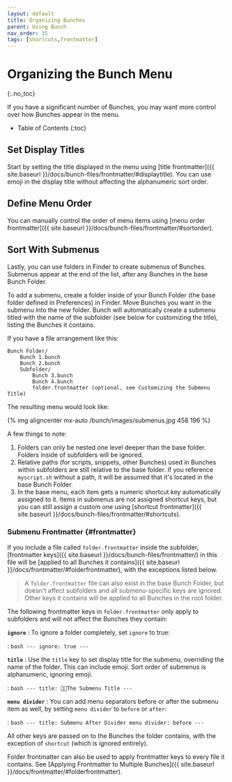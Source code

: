 ```yaml
---
layout: default
title: Organizing Bunches
parent: Using Bunch
nav_order: 35
tags: [shortcuts,frontmatter]
---
```

# Organizing the Bunch Menu
{:.no_toc}

If you have a significant number of Bunches, you may want more control over how Bunches appear in the menu.

* Table of Contents
{:toc}

## Set Display Titles

Start by setting the title displayed in the menu using [title frontmatter]({{ site.baseurl }}/docs/bunch-files/frontmatter/#displaytitle). You can use emoji in the display title without affecting the alphanumeric sort order.

## Define Menu Order

You can manually control the order of menu items using [menu order frontmatter]({{ site.baseurl }}/docs/bunch-files/frontmatter/#sortorder).

## Sort With Submenus

Lastly, you can use folders in Finder to create submenus of Bunches. Submenus appear at the end of the list, after any Bunches in the base Bunch Folder.

To add a submenu, create a folder inside of your Bunch Folder (the base folder defined in Preferences) in Finder. Move Bunches you want in the submenu into the new folder. Bunch will automatically create a submenu titled with the name of the subfolder (see below for customizing the title), listing the Bunches it contains.


If you have a file arrangement like this:
```
Bunch Folder/
    Bunch 1.bunch
    Bunch 2.bunch
    Subfolder/
        Bunch 3.bunch
        Bunch 4.bunch
        folder.frontmatter (optional, see Customizing the Submenu Title)
```

The resulting menu would look like:

{% img aligncenter mx-auto /bunch/images/submenus.jpg 458 196 %}

A few things to note:

1. Folders can only be nested one level deeper than the base folder. Folders inside of subfolders will be ignored.
2. Relative paths (for scripts, snippets, other Bunches) used in Bunches within subfolders are still relative to the base folder. If you reference `myscript.sh` without a path, it will be assumed that it's located in the base Bunch Folder.
3. In the base menu, each item gets a numeric shortcut key automatically assigned to it. Items in submenus are not assigned shortcut keys, but you can still assign a custom one using [shortcut frontmatter]({{ site.baseurl }}/docs/bunch-files/frontmatter/#shortcuts).

### Submenu Frontmatter {#frontmatter}

If you include a file called `folder.frontmatter` inside the subfolder, [frontmatter keys]({{ site.baseurl }}/docs/bunch-files/frontmatter/) in this file will be [applied to all Bunches it contains]({{ site.baseurl }}/docs/frontmatter/#folderfrontmatter), with the exceptions listed below. 

> A `folder.frontmatter` file can also exist in the base Bunch Folder, but doesn't affect subfolders and all submenu-specific keys are ignored. Other keys it contains will be applied to all Bunches in the root folder.

The following frontmatter keys in `folder.frontmatter` only apply to subfolders and will not affect the Bunches they contain:

__`ignore`__
: To ignore a folder completely, set `ignore` to true:

:   ```bash
    ---
    ignore: true
    ---
    ```

__`title`__
: Use the `title` key to set display title for the submenu, overriding the name of the folder. This can include emoji. Sort order of submenus is alphanumeric, ignoring emoji.

:   ```bash
    ---
    title: 👍🏻The Submenu Title
    ---
    ```

__`menu divider`__
: You can add menu separators before or after the submenu item as well, by setting `menu divider` to `before` or `after`:

:   ```bash
    ---
    title: Submenu After Divider
    menu divider: before
    ---
    ```

All other keys are passed on to the Bunches the folder contains, with the exception of `shortcut` (which is ignored entirely).

Folder frontmatter can also be used to apply frontmatter keys to every file it contains. See [Applying Frontmatter to Multiple Bunches]({{ site.baseurl }}/docs/frontmatter/#folderfrontmatter).
